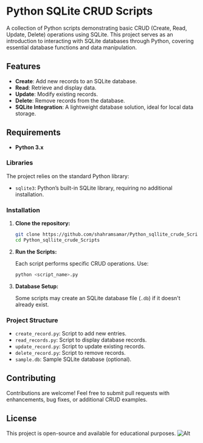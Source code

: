 # Python SQLite CRUD Scripts

A collection of Python scripts demonstrating basic CRUD (Create, Read, Update, Delete) operations using SQLite. This project serves as an introduction to interacting with SQLite databases through Python, covering essential database functions and data manipulation.

## Features

- **Create**: Add new records to an SQLite database.
- **Read**: Retrieve and display data.
- **Update**: Modify existing records.
- **Delete**: Remove records from the database.
- **SQLite Integration**: A lightweight database solution, ideal for local data storage.

## Requirements

- **Python 3.x**

### Libraries

The project relies on the standard Python library:
- `sqlite3`: Python’s built-in SQLite library, requiring no additional installation.

### Installation

1. **Clone the repository:**

    ```bash
    git clone https://github.com/shahramsamar/Python_sqllite_crude_Scripts.git
    cd Python_sqllite_crude_Scripts
    ```

2. **Run the Scripts:**

    Each script performs specific CRUD operations. Use:

    ```bash
    python <script_name>.py
    ```

3. **Database Setup:**

   Some scripts may create an SQLite database file (`.db`) if it doesn't already exist.

### Project Structure

- `create_record.py`: Script to add new entries.
- `read_records.py`: Script to display database records.
- `update_record.py`: Script to update existing records.
- `delete_record.py`: Script to remove records.
- `sample.db`: Sample SQLite database (optional).

## Contributing

Contributions are welcome! Feel free to submit pull requests with enhancements, bug fixes, or additional CRUD examples.

## License

This project is open-source and available for educational purposes.
![Alt](https://repobeats.axiom.co/api/embed/eabe6508a91fa38b4ace0060919094363916f544.svg "Repobeats analytics image")
